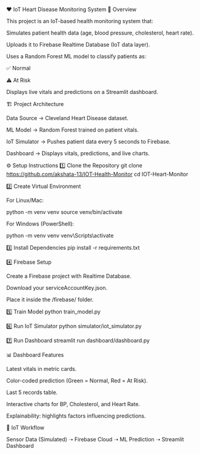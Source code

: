 ❤️ IoT Heart Disease Monitoring System
📌 Overview

This project is an IoT-based health monitoring system that:

Simulates patient health data (age, blood pressure, cholesterol, heart rate).

Uploads it to Firebase Realtime Database (IoT data layer).

Uses a Random Forest ML model to classify patients as:

✅ Normal

⚠️ At Risk

Displays live vitals and predictions on a Streamlit dashboard.

🏗️ Project Architecture

Data Source → Cleveland Heart Disease dataset.

ML Model → Random Forest trained on patient vitals.

IoT Simulator → Pushes patient data every 5 seconds to Firebase.

Dashboard → Displays vitals, predictions, and live charts.


⚙️ Setup Instructions
1️⃣ Clone the Repository
git clone https://github.com/akshata-13/IOT-Health-Monitor
cd IOT-Heart-Monitor

2️⃣ Create Virtual Environment

For Linux/Mac:

python -m venv venv
source venv/bin/activate


For Windows (PowerShell):

python -m venv venv
venv\Scripts\activate

3️⃣ Install Dependencies
pip install -r requirements.txt

4️⃣ Firebase Setup

Create a Firebase project with Realtime Database.

Download your serviceAccountKey.json.

Place it inside the /firebase/ folder.

5️⃣ Train Model
python train_model.py

6️⃣ Run IoT Simulator
python simulator/iot_simulator.py

7️⃣ Run Dashboard
streamlit run dashboard/dashboard.py

📊 Dashboard Features

Latest vitals in metric cards.

Color-coded prediction (Green = Normal, Red = At Risk).

Last 5 records table.

Interactive charts for BP, Cholesterol, and Heart Rate.

Explainability: highlights factors influencing predictions.

🔗 IoT Workflow

Sensor Data (Simulated) ➝ Firebase Cloud ➝ ML Prediction ➝ Streamlit Dashboard
